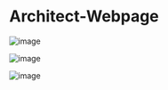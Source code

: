 # Architect-Webpage

![image](https://github.com/priyanshishah20/Architect-Webpage/assets/92794107/836c8074-8f31-4094-8a55-a727f36a3bd9)

![image](https://github.com/priyanshishah20/Architect-Webpage/assets/92794107/3b3df736-5c08-4e87-8da7-2d57cbac23af)

![image](https://github.com/priyanshishah20/Architect-Webpage/assets/92794107/e6c44cb6-c70f-4369-b9ff-f2db99f3543c)

